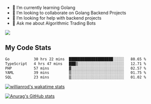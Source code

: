 
- 🌱 I’m currently learning Golang
- 👯 I’m looking to collaborate on Golang Backend Projects
- 🤔 I’m looking for help with backend projects
- 💬 Ask me about Algorithmic Trading Bots

![](https://github-profile-trophy.vercel.app/?username=kevinbarrero)

## My Code Stats

<!--START_SECTION:waka-->

```txt
Go           30 hrs 22 mins  ████████████████████░░░░░   80.65 %
TypeScript   4 hrs 47 mins   ███▒░░░░░░░░░░░░░░░░░░░░░   12.71 %
PHP          57 mins         ▓░░░░░░░░░░░░░░░░░░░░░░░░   02.57 %
YAML         39 mins         ▒░░░░░░░░░░░░░░░░░░░░░░░░   01.75 %
SQL          23 mins         ▒░░░░░░░░░░░░░░░░░░░░░░░░   01.02 %
```

<!--END_SECTION:waka-->

[![willianrod's wakatime stats](https://github-readme-stats.vercel.app/api/wakatime?username=holdandup&layout=compact&theme=react&custom_title=Wakatime%20All%20Time%20Stats&langs_count=8)](https://github.com/anuraghazra/github-readme-stats)

[![Anurag's GitHub stats](https://github-readme-stats.vercel.app/api?username=Kevinbarrero)](https://github.com/anuraghazra/github-readme-stats)




